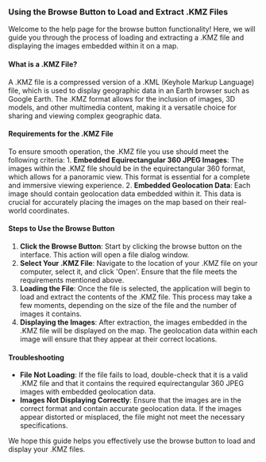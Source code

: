 ### Using the Browse Button to Load and Extract .KMZ Files

Welcome to the help page for the browse button functionality! Here, we will guide you through the process of loading and extracting a .KMZ file and displaying the images embedded within it on a map.

#### What is a .KMZ File?

A .KMZ file is a compressed version of a .KML (Keyhole Markup Language) file, which is used to display geographic data in an Earth browser such as Google Earth. The .KMZ format allows for the inclusion of images, 3D models, and other multimedia content, making it a versatile choice for sharing and viewing complex geographic data.

#### Requirements for the .KMZ File

To ensure smooth operation, the .KMZ file you use should meet the following criteria: 1. **Embedded Equirectangular 360 JPEG Images**: The images within the .KMZ file should be in the equirectangular 360 format, which allows for a panoramic view. This format is essential for a complete and immersive viewing experience. 2. **Embedded Geolocation Data**: Each image should contain geolocation data embedded within it. This data is crucial for accurately placing the images on the map based on their real-world coordinates.

#### Steps to Use the Browse Button

1.  **Click the Browse Button**: Start by clicking the browse button on the interface. This action will open a file dialog window.
2.  **Select Your .KMZ File**: Navigate to the location of your .KMZ file on your computer, select it, and click 'Open'. Ensure that the file meets the requirements mentioned above.
3.  **Loading the File**: Once the file is selected, the application will begin to load and extract the contents of the .KMZ file. This process may take a few moments, depending on the size of the file and the number of images it contains.
4.  **Displaying the Images**: After extraction, the images embedded in the .KMZ file will be displayed on the map. The geolocation data within each image will ensure that they appear at their correct locations.

#### Troubleshooting

-   **File Not Loading**: If the file fails to load, double-check that it is a valid .KMZ file and that it contains the required equirectangular 360 JPEG images with embedded geolocation data.
-   **Images Not Displaying Correctly**: Ensure that the images are in the correct format and contain accurate geolocation data. If the images appear distorted or misplaced, the file might not meet the necessary specifications.

We hope this guide helps you effectively use the browse button to load and display your .KMZ files.
